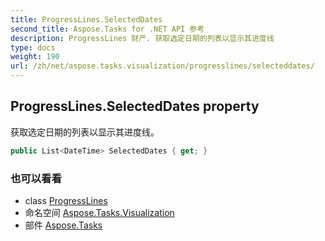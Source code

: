 ```yaml
---
title: ProgressLines.SelectedDates
second_title: Aspose.Tasks for .NET API 参考
description: ProgressLines 财产. 获取选定日期的列表以显示其进度线
type: docs
weight: 190
url: /zh/net/aspose.tasks.visualization/progresslines/selecteddates/
---
```

## ProgressLines.SelectedDates property

获取选定日期的列表以显示其进度线。

```csharp
public List<DateTime> SelectedDates { get; }
```

### 也可以看看

* class [ProgressLines](../)
* 命名空间 [Aspose.Tasks.Visualization](../../progresslines/)
* 部件 [Aspose.Tasks](../../../)


